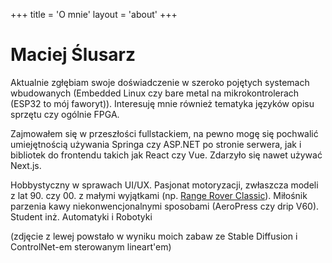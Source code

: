 +++
title = 'O mnie'
layout = 'about'
+++

# Maciej Ślusarz

Aktualnie zgłębiam swoje doświadczenie w szeroko pojętych systemach wbudowanych (Embedded Linux czy bare metal na mikrokontrolerach (ESP32 to mój faworyt)). Interesuję mnie również tematyka języków opisu sprzętu czy ogólnie FPGA. 

Zajmowałem się w przeszłości fullstackiem, na pewno mogę się pochwalić umiejętnością używania Springa czy ASP.NET po stronie serwera, jak i bibliotek do frontendu takich jak React czy Vue. Zdarzyło się nawet używać Next.js.

Hobbystyczny w sprawach UI/UX. Pasjonat motoryzacji, zwłaszcza modeli z lat 90. czy 00. z małymi wyjątkami (np. [Range Rover Classic](https://en.wikipedia.org/wiki/Range_Rover_Classic)). Miłośnik parzenia kawy niekonwencjonalnymi sposobami (AeroPress czy drip V60).
Student inż. Automatyki i Robotyki

(zdjęcie z lewej powstało w wyniku moich zabaw ze Stable Diffusion i ControlNet-em sterowanym lineart'em)
